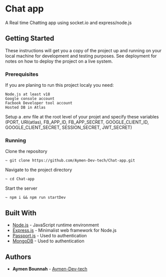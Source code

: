 # Chat app

A Real time Chatting app using socket.io and express/node.js

## Getting Started

These instructions will get you a copy of the project up and running on your local machine for development and testing purposes. See deployment for notes on how to deploy the project on a live system.

### Prerequisites
If you are planing to run this project localy you need: 
```
Node.js at least v18
Google console account 
Facbook Developer tool account 
Hosted DB in Atlas 
```
Setup a .env file at the root level of your projet and specify these variables (PORT, URI(atlas),  FB_APP_ID, FB_APP_SECRET, GOOGLE_CLIENT_ID, GOOGLE_CLIENT_SECRET, SESSION_SECRET, JWT_SECRET) 

### Running
Clone the repository 
```
~ git clone https://github.com/Aymen-Dev-tech/Chat-app.git
```
Navigate to the project directory
```
~ cd Chat-app
```

Start the server 
```
~ npm i && npm run startDev
```

## Built With

* [Node.js](https://nodejs.org/en) - JavaScript runtime environment
* [Express.js](https://expressjs.com/) -  Minimalist web framework for Node.js
* [Passport.js](https://www.passportjs.org/) - Used to authentication
* [MongoDB](https://www.passportjs.org/) - Used to authentication

## Authors

* **Aymen Bounnah** - [Aymen-Dev-tech](https://github.com/Aymen-Dev-tech)
